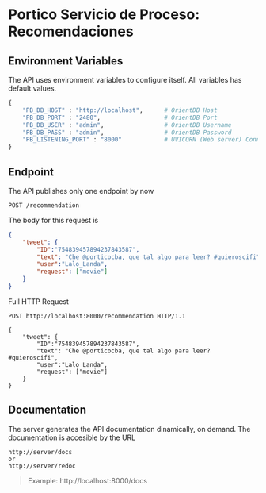 # Portico Servicio de Proceso: Recomendaciones

## Environment Variables

The API uses environment variables to configure itself. All variables has default values.

```python
{
    "PB_DB_HOST" : "http://localhost",      # OrientDB Host
    "PB_DB_PORT" : "2480",                  # OrientDB Port
    "PB_DB_USER" : "admin",                 # OrientDB Username
    "PB_DB_PASS" : "admin",                 # OrientDB Password
    "PB_LISTENING_PORT" : "8000"            # UVICORN (Web server) Connection Port
}
```

## Endpoint

The API publishes only one endpoint by now

```http
POST /recommendation
```

The body for this request is

```json
{
    "tweet": {
        "ID":"754839457894237843587",
        "text": "Che @porticocba, que tal algo para leer? #quieroscifi",
        "user":"Lalo_Landa",
        "request": ["movie"]
    }
}
```

Full HTTP Request

```http
POST http://localhost:8000/recommendation HTTP/1.1

{
    "tweet": {
        "ID":"754839457894237843587",
        "text": "Che @porticocba, que tal algo para leer? #quieroscifi",
        "user":"Lalo_Landa",
        "request": ["movie"]
    }
}

```

## Documentation

The server generates the API documentation dinamically, on demand. The documentation is accesible by the URL

```http
http://server/docs 
or 
http://server/redoc
```

>Example: http://localhost:8000/docs
